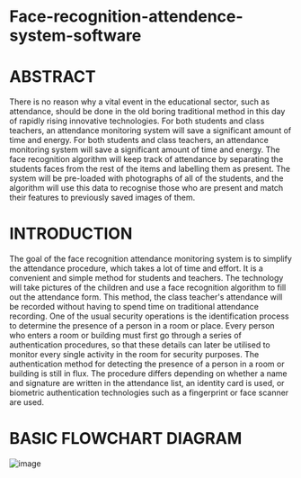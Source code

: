 # Face-recognition-attendence-system-software
# ABSTRACT
There is no reason why a vital event in the educational sector, such as attendance, should be done in the old boring traditional method in this day of rapidly rising innovative technologies.
For both students and class teachers, an attendance monitoring system will save a significant amount of time and energy.
For both students and class teachers, an attendance monitoring system will save a significant amount of time and energy.
The face recognition algorithm will keep track of attendance by separating the students faces from the rest of the items and labelling them as present. The system will be pre-loaded with photographs of all of the students, and the algorithm will use this data to recognise those who are present and match their features to previously saved images of them.
# INTRODUCTION
The goal of the face recognition attendance monitoring system is to simplify the attendance procedure, which takes a lot of time and effort. It is a convenient and simple method for students and teachers. The technology will take pictures of the children and use a face recognition algorithm to fill out the attendance form. This method, the class teacher's attendance will be recorded without having to spend time on traditional attendance recording.
One of the usual security operations is the identification process to determine the presence of a person in a room or place. Every person who enters a room or building must first go through a series of authentication procedures, so that these details can later be utilised to monitor every single activity in the room for security purposes. The authentication method for detecting the presence of a person in a room or building is still in flux. The procedure differs depending on whether a name and signature are written in the attendance list, an identity card is used, or biometric authentication technologies such as a fingerprint or face scanner are used.
# BASIC FLOWCHART DIAGRAM
![image](https://user-images.githubusercontent.com/98527045/170731584-137d3182-fb68-4370-907f-f88acfc47135.png)
